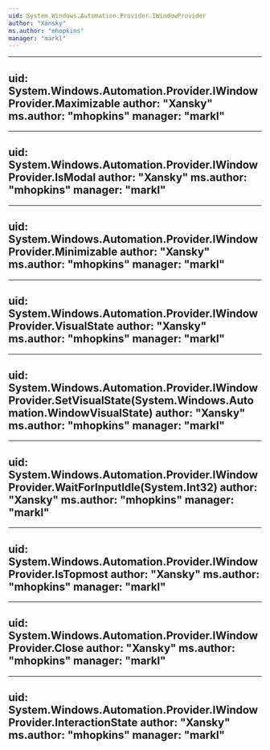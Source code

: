 ```yaml
---
uid: System.Windows.Automation.Provider.IWindowProvider
author: "Xansky"
ms.author: "mhopkins"
manager: "markl"
---
```


---
uid: System.Windows.Automation.Provider.IWindowProvider.Maximizable
author: "Xansky"
ms.author: "mhopkins"
manager: "markl"
---

---
uid: System.Windows.Automation.Provider.IWindowProvider.IsModal
author: "Xansky"
ms.author: "mhopkins"
manager: "markl"
---

---
uid: System.Windows.Automation.Provider.IWindowProvider.Minimizable
author: "Xansky"
ms.author: "mhopkins"
manager: "markl"
---

---
uid: System.Windows.Automation.Provider.IWindowProvider.VisualState
author: "Xansky"
ms.author: "mhopkins"
manager: "markl"
---

---
uid: System.Windows.Automation.Provider.IWindowProvider.SetVisualState(System.Windows.Automation.WindowVisualState)
author: "Xansky"
ms.author: "mhopkins"
manager: "markl"
---

---
uid: System.Windows.Automation.Provider.IWindowProvider.WaitForInputIdle(System.Int32)
author: "Xansky"
ms.author: "mhopkins"
manager: "markl"
---

---
uid: System.Windows.Automation.Provider.IWindowProvider.IsTopmost
author: "Xansky"
ms.author: "mhopkins"
manager: "markl"
---

---
uid: System.Windows.Automation.Provider.IWindowProvider.Close
author: "Xansky"
ms.author: "mhopkins"
manager: "markl"
---

---
uid: System.Windows.Automation.Provider.IWindowProvider.InteractionState
author: "Xansky"
ms.author: "mhopkins"
manager: "markl"
---
